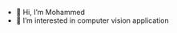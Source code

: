 - 👋 Hi, I’m Mohammed
- 👀 I’m interested in computer vision application 


<!---
MohammedAlhashmii/MohammedAlhashmii is a ✨ special ✨ repository because its `README.md` (this file) appears on your GitHub profile.
You can click the Preview link to take a look at your changes.
--->
